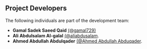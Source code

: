 ## Project Developers

The following individuals are part of the development team:

- **Gamal Sadek Saeed Qaid** [(@gamal729)](https://github.com/gamal729)
- **Ali Abdulsalam Al-galal** [(@aliabdusalam](https://github.com/aliabdusalam).
- **Ahmed Abdullah Abdulqader** [(@Ahmed Abdullah Abduqader](https://github.com/AhmedAbdullahAbdalqader).
